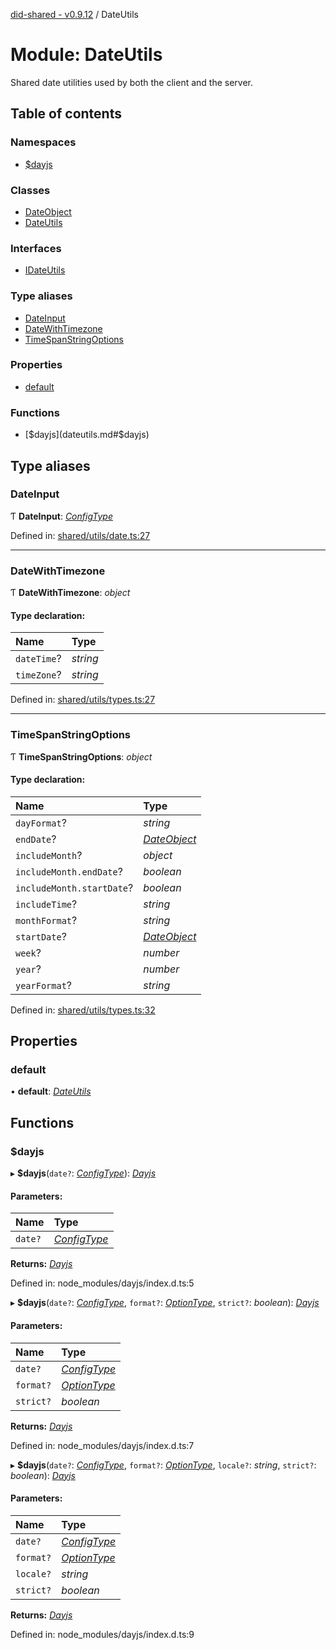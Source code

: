 [did-shared - v0.9.12](../README.md) / DateUtils

# Module: DateUtils

Shared date utilities used by both
the client and the server.

## Table of contents

### Namespaces

- [$dayjs](dateutils._dayjs.md)

### Classes

- [DateObject](../classes/dateutils.dateobject.md)
- [DateUtils](../classes/dateutils.dateutils-1.md)

### Interfaces

- [IDateUtils](../interfaces/dateutils.idateutils.md)

### Type aliases

- [DateInput](dateutils.md#dateinput)
- [DateWithTimezone](dateutils.md#datewithtimezone)
- [TimeSpanStringOptions](dateutils.md#timespanstringoptions)

### Properties

- [default](dateutils.md#default)

### Functions

- [$dayjs](dateutils.md#$dayjs)

## Type aliases

### DateInput

Ƭ **DateInput**: [*ConfigType*](dateutils._dayjs.md#configtype)

Defined in: [shared/utils/date.ts:27](https://github.com/Puzzlepart/did/blob/dev/shared/utils/date.ts#L27)

___

### DateWithTimezone

Ƭ **DateWithTimezone**: *object*

#### Type declaration:

Name | Type |
:------ | :------ |
`dateTime`? | *string* |
`timeZone`? | *string* |

Defined in: [shared/utils/types.ts:27](https://github.com/Puzzlepart/did/blob/dev/shared/utils/types.ts#L27)

___

### TimeSpanStringOptions

Ƭ **TimeSpanStringOptions**: *object*

#### Type declaration:

Name | Type |
:------ | :------ |
`dayFormat`? | *string* |
`endDate`? | [*DateObject*](../classes/dateutils.dateobject.md) |
`includeMonth`? | *object* |
`includeMonth.endDate`? | *boolean* |
`includeMonth.startDate`? | *boolean* |
`includeTime`? | *string* |
`monthFormat`? | *string* |
`startDate`? | [*DateObject*](../classes/dateutils.dateobject.md) |
`week`? | *number* |
`year`? | *number* |
`yearFormat`? | *string* |

Defined in: [shared/utils/types.ts:32](https://github.com/Puzzlepart/did/blob/dev/shared/utils/types.ts#L32)

## Properties

### default

• **default**: [*DateUtils*](../classes/dateutils.dateutils-1.md)

## Functions

### $dayjs

▸ **$dayjs**(`date?`: [*ConfigType*](dateutils._dayjs.md#configtype)): [*Dayjs*](../classes/dateutils._dayjs.dayjs.md)

#### Parameters:

Name | Type |
:------ | :------ |
`date?` | [*ConfigType*](dateutils._dayjs.md#configtype) |

**Returns:** [*Dayjs*](../classes/dateutils._dayjs.dayjs.md)

Defined in: node_modules/dayjs/index.d.ts:5

▸ **$dayjs**(`date?`: [*ConfigType*](dateutils._dayjs.md#configtype), `format?`: [*OptionType*](dateutils._dayjs.md#optiontype), `strict?`: *boolean*): [*Dayjs*](../classes/dateutils._dayjs.dayjs.md)

#### Parameters:

Name | Type |
:------ | :------ |
`date?` | [*ConfigType*](dateutils._dayjs.md#configtype) |
`format?` | [*OptionType*](dateutils._dayjs.md#optiontype) |
`strict?` | *boolean* |

**Returns:** [*Dayjs*](../classes/dateutils._dayjs.dayjs.md)

Defined in: node_modules/dayjs/index.d.ts:7

▸ **$dayjs**(`date?`: [*ConfigType*](dateutils._dayjs.md#configtype), `format?`: [*OptionType*](dateutils._dayjs.md#optiontype), `locale?`: *string*, `strict?`: *boolean*): [*Dayjs*](../classes/dateutils._dayjs.dayjs.md)

#### Parameters:

Name | Type |
:------ | :------ |
`date?` | [*ConfigType*](dateutils._dayjs.md#configtype) |
`format?` | [*OptionType*](dateutils._dayjs.md#optiontype) |
`locale?` | *string* |
`strict?` | *boolean* |

**Returns:** [*Dayjs*](../classes/dateutils._dayjs.dayjs.md)

Defined in: node_modules/dayjs/index.d.ts:9
